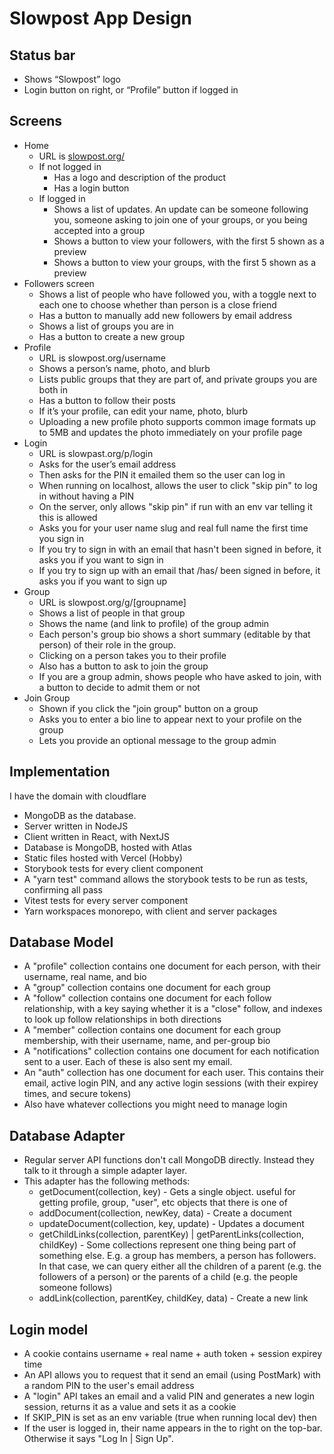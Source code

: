 # Slowpost App Design

## Status bar

* Shows “Slowpost” logo  
* Login button on right, or “Profile” button if logged in

## Screens

* Home  
  * URL is [slowpost.org/](http://slowpost.org/)  
  * If not logged in  
    * Has a logo and description of the product  
    * Has a login button  
  * If logged in  
    * Shows a list of updates. An update can be someone following you, someone asking to join one of your groups, or you being accepted into a group
    * Shows a button to view your followers, with the first 5 shown as a preview
    * Shows a button to view your groups, with the first 5 shown as a preview
* Followers screen
    * Shows a list of people who have followed you, with a toggle next to each one to choose whether than person is a close friend  
    * Has a button to manually add new followers by email address
    * Shows a list of groups you are in
    * Has a button to create a new group
* Profile
  * URL is slowpost.org/username
  * Shows a person’s name, photo, and blurb
  * Lists public groups that they are part of, and private groups you are both in
  * Has a button to follow their posts
  * If it’s your profile, can edit your name, photo, blurb
  * Uploading a new profile photo supports common image formats up to 5MB and updates the photo immediately on your profile page
* Login  
  * URL is slowpast.org/p/login  
  * Asks for the user’s email address  
  * Then asks for the PIN it emailed them so the user can log in  
  * When running on localhost, allows the user to click "skip pin" to log in without having a PIN
  * On the server, only allows "skip pin" if run with an env var telling it this is allowed
  * Asks you for your user name slug and real full name the first time you sign in
  * If you try to sign in with an email that hasn't been signed in before, it asks you if you want to sign in
  * If you try to sign up with an email that /has/ been signed in before, it asks you if you want to sign up
* Group  
  * URL is slowpost.org/g/\[groupname\]  
  * Shows a list of people in that group 
  * Shows the name (and link to profile) of the group admin
  * Each person's group bio shows a short summary (editable by that person) of their role in the group.
  * Clicking on a person takes you to their profile  
  * Also has a button to ask to join the group  
  * If you are a group admin, shows people who have asked to join, with a button to decide to admit them or not
* Join Group
  * Shown if you click the "join group" button on a group
  * Asks you to enter a bio line to appear next to your profile on the group
  * Lets you provide an optional message to the group admin


## Implementation

I have the domain with cloudflare

* MongoDB as the database.
* Server written in NodeJS
* Client written in React, with NextJS
* Database is MongoDB, hosted with Atlas
* Static files hosted with Vercel (Hobby)
* Storybook tests for every client component
* A "yarn test" command allows the storybook tests to be run as tests, confirming all pass
* Vitest tests for every server component
* Yarn workspaces monorepo, with client and server packages


## Database Model

* A "profile" collection contains one document for each person, with their username, real name, and bio
* A "group" collection contains one document for each group
* A "follow" collection contains one document for each follow relationship, with a key saying whether it is a "close" follow, and indexes to look up follow relationships in both directions
* A "member" collection contains one document for each group membership, with their username, name, and per-group bio
* A "notifications" collection contains one document for each notification sent to a user. Each of these is also sent my email.
* An "auth" collection has one document for each user. This contains their email, active login PIN, and any active login sessions (with their expirey times, and secure tokens)
* Also have whatever collections you might need to manage login


## Database Adapter

* Regular server API functions don't call MongoDB directly. Instead they talk to it through a simple adapter layer.
* This adapter has the following methods:
   * getDocument(collection, key) - Gets a single object. useful for getting profile, group, "user", etc objects that there is one of
   * addDocument(collection, newKey, data) - Create a document
   * updateDocument(collection, key, update) - Updates a document
   * getChildLinks(collection, parentKey) | getParentLinks(collection, childKey) - Some collections represent one thing being part of something else. E.g. a group has members, a person has followers. In that case, we can query either all the children of a parent (e.g. the followers of a person) or the parents of a child (e.g. the people someone follows)
   * addLink(collection, parentKey, childKey, data) - Create a new link
   

## Login model

* A cookie contains username + real name + auth token + session expirey time
* An API allows you to request that it send an email (using PostMark) with a random PIN to the user's email address
* A "login" API takes an email and a valid PIN and generates a new login session, returns it as a value and sets it as a cookie
* If SKIP_PIN is set as an env variable (true when running local dev) then 
* If the user is logged in, their name appears in the to right on the top-bar. Otherwise it says "Log In | Sign Up".

